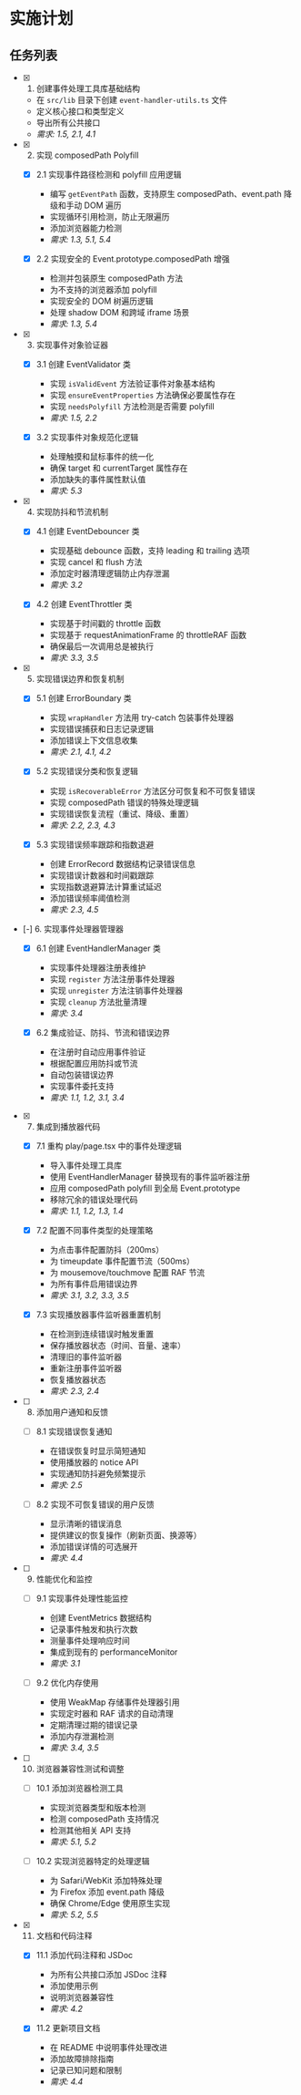 # 实施计划

## 任务列表

- [x] 1. 创建事件处理工具库基础结构

  - 在 `src/lib` 目录下创建 `event-handler-utils.ts` 文件
  - 定义核心接口和类型定义
  - 导出所有公共接口
  - _需求: 1.5, 2.1, 4.1_

- [x] 2. 实现 composedPath Polyfill

  - [x] 2.1 实现事件路径检测和 polyfill 应用逻辑

    - 编写 `getEventPath` 函数，支持原生 composedPath、event.path 降级和手动 DOM 遍历
    - 实现循环引用检测，防止无限遍历
    - 添加浏览器能力检测
    - _需求: 1.3, 5.1, 5.4_

  - [x] 2.2 实现安全的 Event.prototype.composedPath 增强
    - 检测并包装原生 composedPath 方法
    - 为不支持的浏览器添加 polyfill
    - 实现安全的 DOM 树遍历逻辑
    - 处理 shadow DOM 和跨域 iframe 场景
    - _需求: 1.3, 5.4_

- [x] 3. 实现事件对象验证器

  - [x] 3.1 创建 EventValidator 类

    - 实现 `isValidEvent` 方法验证事件对象基本结构
    - 实现 `ensureEventProperties` 方法确保必要属性存在
    - 实现 `needsPolyfill` 方法检测是否需要 polyfill
    - _需求: 1.5, 2.2_

  - [x] 3.2 实现事件对象规范化逻辑
    - 处理触摸和鼠标事件的统一化
    - 确保 target 和 currentTarget 属性存在
    - 添加缺失的事件属性默认值
    - _需求: 5.3_

- [x] 4. 实现防抖和节流机制

  - [x] 4.1 创建 EventDebouncer 类

    - 实现基础 debounce 函数，支持 leading 和 trailing 选项
    - 实现 cancel 和 flush 方法
    - 添加定时器清理逻辑防止内存泄漏
    - _需求: 3.2_

  - [x] 4.2 创建 EventThrottler 类
    - 实现基于时间戳的 throttle 函数
    - 实现基于 requestAnimationFrame 的 throttleRAF 函数
    - 确保最后一次调用总是被执行
    - _需求: 3.3, 3.5_

- [x] 5. 实现错误边界和恢复机制

  - [x] 5.1 创建 ErrorBoundary 类

    - 实现 `wrapHandler` 方法用 try-catch 包装事件处理器
    - 实现错误捕获和日志记录逻辑
    - 添加错误上下文信息收集
    - _需求: 2.1, 4.1, 4.2_

  - [x] 5.2 实现错误分类和恢复逻辑

    - 实现 `isRecoverableError` 方法区分可恢复和不可恢复错误
    - 实现 composedPath 错误的特殊处理逻辑
    - 实现错误恢复流程（重试、降级、重置）
    - _需求: 2.2, 2.3, 4.3_

  - [x] 5.3 实现错误频率跟踪和指数退避
    - 创建 ErrorRecord 数据结构记录错误信息
    - 实现错误计数器和时间戳跟踪
    - 实现指数退避算法计算重试延迟
    - 添加错误频率阈值检测
    - _需求: 2.3, 4.5_

- [-] 6. 实现事件处理器管理器

  - [x] 6.1 创建 EventHandlerManager 类

    - 实现事件处理器注册表维护
    - 实现 `register` 方法注册事件处理器
    - 实现 `unregister` 方法注销事件处理器
    - 实现 `cleanup` 方法批量清理
    - _需求: 3.4_

  - [x] 6.2 集成验证、防抖、节流和错误边界
    - 在注册时自动应用事件验证
    - 根据配置应用防抖或节流
    - 自动包装错误边界
    - 实现事件委托支持
    - _需求: 1.1, 1.2, 3.1, 3.4_

- [x] 7. 集成到播放器代码

  - [x] 7.1 重构 play/page.tsx 中的事件处理逻辑

    - 导入事件处理工具库
    - 使用 EventHandlerManager 替换现有的事件监听器注册
    - 应用 composedPath polyfill 到全局 Event.prototype
    - 移除冗余的错误处理代码
    - _需求: 1.1, 1.2, 1.3, 1.4_

  - [x] 7.2 配置不同事件类型的处理策略

    - 为点击事件配置防抖（200ms）
    - 为 timeupdate 事件配置节流（500ms）
    - 为 mousemove/touchmove 配置 RAF 节流
    - 为所有事件启用错误边界
    - _需求: 3.1, 3.2, 3.3, 3.5_

  - [x] 7.3 实现播放器事件监听器重置机制
    - 在检测到连续错误时触发重置
    - 保存播放器状态（时间、音量、速率）
    - 清理旧的事件监听器
    - 重新注册事件监听器
    - 恢复播放器状态
    - _需求: 2.3, 2.4_

- [ ] 8. 添加用户通知和反馈

  - [ ] 8.1 实现错误恢复通知

    - 在错误恢复时显示简短通知
    - 使用播放器的 notice API
    - 实现通知防抖避免频繁提示
    - _需求: 2.5_

  - [ ] 8.2 实现不可恢复错误的用户反馈
    - 显示清晰的错误消息
    - 提供建议的恢复操作（刷新页面、换源等）
    - 添加错误详情的可选展开
    - _需求: 4.4_

- [ ] 9. 性能优化和监控

  - [ ] 9.1 实现事件处理性能监控

    - 创建 EventMetrics 数据结构
    - 记录事件触发和执行次数
    - 测量事件处理响应时间
    - 集成到现有的 performanceMonitor
    - _需求: 3.1_

  - [ ] 9.2 优化内存使用
    - 使用 WeakMap 存储事件处理器引用
    - 实现定时器和 RAF 请求的自动清理
    - 定期清理过期的错误记录
    - 添加内存泄漏检测
    - _需求: 3.4, 3.5_

- [ ] 10. 浏览器兼容性测试和调整

  - [ ] 10.1 添加浏览器检测工具

    - 实现浏览器类型和版本检测
    - 检测 composedPath 支持情况
    - 检测其他相关 API 支持
    - _需求: 5.1, 5.2_

  - [ ] 10.2 实现浏览器特定的处理逻辑
    - 为 Safari/WebKit 添加特殊处理
    - 为 Firefox 添加 event.path 降级
    - 确保 Chrome/Edge 使用原生实现
    - _需求: 5.2, 5.5_

- [x] 11. 文档和代码注释

  - [x] 11.1 添加代码注释和 JSDoc

    - 为所有公共接口添加 JSDoc 注释
    - 添加使用示例
    - 说明浏览器兼容性
    - _需求: 4.2_

  - [x] 11.2 更新项目文档
    - 在 README 中说明事件处理改进
    - 添加故障排除指南
    - 记录已知问题和限制
    - _需求: 4.4_
